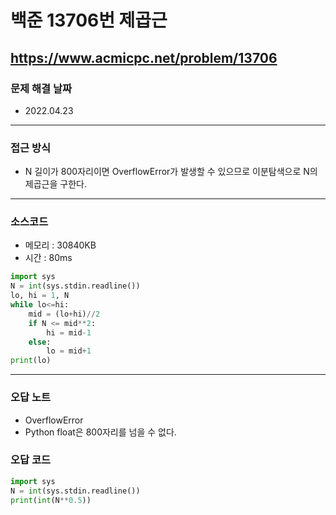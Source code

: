 # 백준 13706번 제곱근
https://www.acmicpc.net/problem/13706
---

### 문제 해결 날짜
- 2022.04.23
---

### 접근 방식
- N 길이가 800자리이면 OverflowError가 발생할 수 있으므로 이분탐색으로 N의 제곱근을 구한다.
---

### 소스코드
- 메모리 : 30840KB
- 시간 : 80ms
```Python
import sys
N = int(sys.stdin.readline())
lo, hi = 1, N
while lo<=hi:
    mid = (lo+hi)//2
    if N <= mid**2:
        hi = mid-1
    else:
        lo = mid+1
print(lo)
```
---

### 오답 노트
- OverflowError
- Python float은 800자리를 넘을 수 없다.

### 오답 코드
```Python
import sys
N = int(sys.stdin.readline())
print(int(N**0.5))
```
